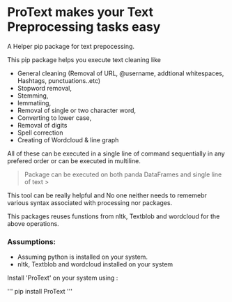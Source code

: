 # ProText makes your Text Preprocessing tasks easy

A Helper pip package for text prepocessing. 

This pip package helps you execute text cleaning like 

+ General cleaning (Removal of URL, @username, addtional whitespaces, Hashtags, punctuations..etc)
+ Stopword removal, 
+ Stemming, 
+ lemmatiing, 
+ Removal of single or two character word, 
+ Converting to lower case,
+ Removal of digits
+ Spell correction
+ Creating of Wordcloud & line graph

All of these can be executed in a single line of command sequentially in any prefered order or can be executed in multiline.

> Package can be executed on both panda DataFrames and single line of text >

This tool can be really helpful and No one neither needs to rememebr various syntax associated with processing nor packages.

This packages reuses funstions from nltk, Textblob and wordcloud for the above operations.

### Assumptions:
- Assuming python is installed on your system.
- nltk, Textblob and wordcloud installed on your system

Install 'ProText' on your system using :

''' 
  pip install ProText
'''

